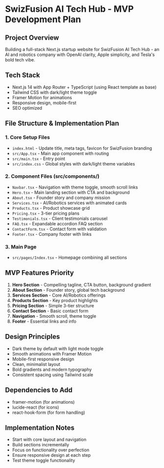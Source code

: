 # SwizFusion AI Tech Hub - MVP Development Plan

## Project Overview
Building a full-stack Next.js startup website for SwizFusion AI Tech Hub - an AI and robotics company with OpenAI clarity, Apple simplicity, and Tesla's bold tech vibe.

## Tech Stack
- Next.js 14 with App Router + TypeScript (using React template as base)
- Tailwind CSS with dark/light theme toggle
- Framer Motion for animations
- Responsive design, mobile-first
- SEO optimized

## File Structure & Implementation Plan

### 1. Core Setup Files
- `index.html` - Update title, meta tags, favicon for SwizFusion branding
- `src/App.tsx` - Main app component with routing
- `src/main.tsx` - Entry point
- `src/index.css` - Global styles with dark/light theme variables

### 2. Component Files (src/components/)
- `Navbar.tsx` - Navigation with theme toggle, smooth scroll links
- `Hero.tsx` - Main landing section with CTA and background
- `About.tsx` - Founder story and company mission
- `Services.tsx` - AI/Robotics services with animated cards
- `Products.tsx` - Product showcase grid
- `Pricing.tsx` - 3-tier pricing plans
- `Testimonials.tsx` - Client testimonials carousel
- `FAQ.tsx` - Expandable accordion FAQ section
- `ContactForm.tsx` - Contact form with validation
- `Footer.tsx` - Company footer with links

### 3. Main Page
- `src/pages/Index.tsx` - Homepage combining all sections

## MVP Features Priority
1. **Hero Section** - Compelling tagline, CTA button, background gradient
2. **About Section** - Founder story, global tech background
3. **Services Section** - Core AI/Robotics offerings
4. **Products Section** - Key product highlights
5. **Pricing Section** - Simple 3-tier structure
6. **Contact Section** - Basic contact form
7. **Navigation** - Smooth scroll, theme toggle
8. **Footer** - Essential links and info

## Design Principles
- Dark theme by default with light mode toggle
- Smooth animations with Framer Motion
- Mobile-first responsive design
- Clean, minimalist layout
- Bold gradients and modern typography
- Consistent spacing using Tailwind scale

## Dependencies to Add
- framer-motion (for animations)
- lucide-react (for icons)
- react-hook-form (for form handling)

## Implementation Notes
- Start with core layout and navigation
- Build sections incrementally
- Focus on functionality over perfection
- Ensure responsive design at each step
- Test theme toggle functionality